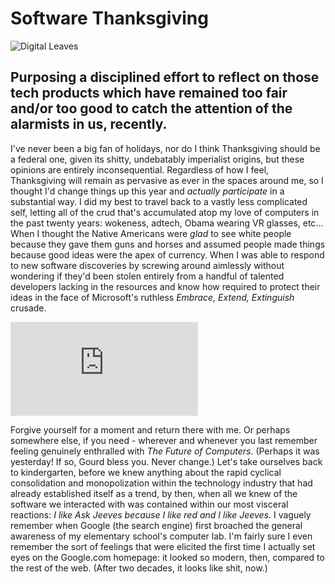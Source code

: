 # Software Thanksgiving

![Digital Leaves](https://i.snap.as/SFHmuSlu.png)

## Purposing a disciplined effort to reflect on those tech products which have remained too fair and/or too good to catch the attention of the alarmists in us, recently.

I've never been a big fan of holidays, nor do I think Thanksgiving should be a federal one, given its shitty, undebatably imperialist origins, but these opinions are entirely inconsequential. Regardless of how I feel, Thanksgiving will remain as pervasive as ever in the spaces around me, so I thought I'd change things up this year and *actually participate* in a substantial way. I did my best to travel back to a vastly less complicated self, letting all of the crud that's accumulated atop my love of computers in the past twenty years: wokeness, adtech, Obama wearing VR glasses, etc... When I thought the Native Americans were *glad*  to see white people because they gave them guns and horses and assumed people made things because good ideas were the apex of currency. When I was able to respond to new software discoveries by screwing around aimlessly without wondering if they'd been stolen entirely from a handful of talented developers lacking in the resources and know how required to protect their ideas in the face of Microsoft's ruthless *Embrace, Extend, Extinguish* crusade. 

<iframe src="https://docs.google.com/forms/d/e/1FAIpQLSfPdoP8oKIG6UhpK515D4x6khPNJqJlHPYAYflwKSpuV_sUDw/viewform?embedded=true" width="auto" height="auto" frameborder="0" marginheight="0" marginwidth="0">Loading…</iframe>

Forgive yourself for a moment and return there with me. Or perhaps somewhere else, if you need - wherever and whenever you last remember feeling genuinely enthralled with *The Future of Computers*. (Perhaps it was yesterday! If so, Gourd bless you. Never change.) Let's take ourselves back to kindergarten, before we knew anything about the rapid cyclical consolidation and monopolization within the technology industry that had already established itself as a trend, by then, when all we knew of the software we interacted with was contained within our most visceral reactions: *I like Ask Jeeves because I like red and I like Jeeves.* I vaguely remember when Google (the search engine) first broached the general awareness of my elementary school's computer lab. I'm fairly sure I even remember the sort of feelings that were elicited the first time I actually set eyes on the Google.com homepage: it looked so modern, then, compared to the rest of the web. (After two decades, it looks like shit, now.) 
